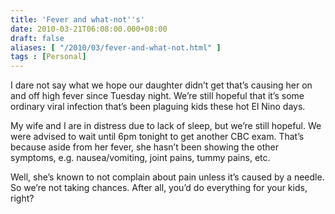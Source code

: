 ```yaml
---
title: 'Fever and what-not''s'
date: 2010-03-21T06:08:00.000+08:00
draft: false
aliases: [ "/2010/03/fever-and-what-not.html" ]
tags : [Personal]
---
```


I dare not say what we hope our daughter didn’t get that’s causing her on and off high fever since Tuesday night. We’re still hopeful that it’s some ordinary viral infection that’s been plaguing kids these hot El Nino days.

  

My wife and I are in distress due to lack of sleep, but we’re still hopeful. We were advised to wait until 6pm tonight to get another CBC exam. That’s because aside from her fever, she hasn’t been showing the other symptoms, e.g. nausea/vomiting, joint pains, tummy pains, etc.

  

Well, she’s known to not complain about pain unless it’s caused by a needle. So we’re not taking chances. After all, you’d do everything for your kids, right?